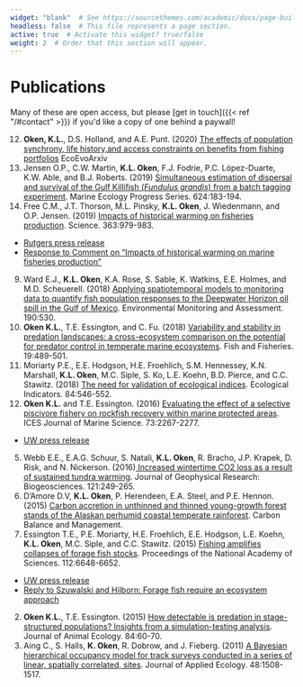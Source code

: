 ```yaml
---
widget: "blank"  # See https://sourcethemes.com/academic/docs/page-builder/
headless: false  # This file represents a page section.
active: true  # Activate this widget? true/false
weight: 2  # Order that this section will appear.
---
```


# Publications

Many of these are open access, but please [get in touch]({{< ref "/#contact" >}}) if you'd like a copy of one behind a paywall!

12. **Oken, K.L.**, D.S. Holland, and A.E. Punt. (2020) [The effects of population synchrony, life history,and access constraints on benefits from fishing portfolios](https://ecoevorxiv.org/u5qze/) EcoEvoArxiv
11. Jensen O.P., C.W. Martin, **K.L. Oken**, F.J. Fodrie, P.C. López-Duarte, K.W. Able, and B.J. Roberts. (2019) [Simultaneous estimation of dispersal and survival of the Gulf Killifish (*Fundulus grandis*) from a batch tagging experiment](https://www.int-res.com/abstracts/meps/v624/p183-194/). Marine Ecology Progress Series. 624:183-194.
10. Free C.M., J.T. Thorson, M.L. Pinsky, **K.L. Oken**, J. Wiedenmann, and O.P. Jensen. (2019) [Impacts of historical warming on fisheries production](https://science.sciencemag.org/content/363/6430/979). Science. 363:979-983.
  * [Rutgers press release](https://news.rutgers.edu/climate-change-shrinks-many-fisheries-globally-rutgers-led-study-finds/20190221#.XTTy7ohKg2y)
  * [Response to Comment on “Impacts of historical warming on marine fisheries production”](https://science.sciencemag.org/content/365/6454/eaax7170)
9. Ward E.J., **K.L. Oken**, K.A. Rose, S. Sable, K. Watkins, E.E. Holmes, and M.D. Scheuerell. (2018) [Applying spatiotemporal models to monitoring data to quantify fish population responses to the Deepwater Horizon oil spill in the Gulf of Mexico](https://link.springer.com/article/10.1007/s10661-018-6912-z). Environmental Monitoring and Assessment. 190:530. 
8. **Oken K.L.**, T.E. Essington, and C. Fu. (2018) [Variability and stability in predation landscapes: a cross-ecosystem comparison on the potential for predator control in temperate marine ecosystems](https://onlinelibrary.wiley.com/doi/abs/10.1111/faf.12269). Fish and Fisheries. 19:489-501. 
7. Moriarty P.E., E.E. Hodgson, H.E. Froehlich, S.M. Hennessey, K.N. Marshall, **K.L. Oken**, M.C. Siple, S. Ko, L.E. Koehn, B.D. Pierce, and C.C. Stawitz. (2018) [The need for validation of ecological indices](https://www.sciencedirect.com/science/article/pii/S1470160X17305964). Ecological Indicators. 84:546-552. 
6. **Oken K.L.** and T.E. Essington. (2016) [Evaluating the effect of a selective piscivore fishery on rockfish recovery within marine protected areas](https://academic.oup.com/icesjms/article/73/9/2267/2198693). ICES Journal of Marine Science. 73:2267-2277. 
  * [UW press release](http://www.washington.edu/news/2016/05/20/lingcod-meet-rockfish-catching-one-improves-chances-for-the-other/)
5. Webb E.E., E.A.G. Schuur, S. Natali, **K.L. Oken**, R. Bracho, J.P. Krapek, D. Risk, and N. Nickerson. (2016)[ Increased wintertime CO2 loss as a result of sustained tundra warming](https://agupubs.onlinelibrary.wiley.com/doi/10.1002/2014JG002795). Journal of Geophysical Research: Biogeosciences. 121:249-265. 
4. D’Amore D.V, **K.L. Oken**, P. Herendeen, E.A. Steel, and P.E. Hennon. (2015) [Carbon accretion in unthinned and thinned young-growth forest stands of the Alaskan perhumid coastal temperate rainforest](https://cbmjournal.biomedcentral.com/articles/10.1186/s13021-015-0035-4). Carbon Balance and Management. 
3. Essington T.E., P.E. Moriarty, H.E. Froehlich, E.E. Hodgson, L.E. Koehn, **K.L. Oken**, M.C. Siple, and C.C. Stawitz. (2015) [Fishing amplifies collapses of forage fish stocks](https://www.pnas.org/content/112/21/6648). Proceedings of the National Academy of Sciences. 112:6648-6652.
  * [UW press release](https://www.washington.edu/news/2015/04/06/fishing-amplifies-forage-fish-collapses/)
  * [Reply to Szuwalski and Hilborn: Forage fish require an ecosystem approach](https://www.pnas.org/content/112/26/E3316)
2. **Oken K.L.**, T.E. Essington. (2015) [How detectable is predation in stage-structured populations? Insights from a simulation-testing analysis](https://besjournals.onlinelibrary.wiley.com/doi/10.1111/1365-2656.12274). Journal of Animal Ecology. 84:60-70.  
1. Aing C., S. Halls, **K. Oken**, R. Dobrow, and J. Fieberg. (2011) [A Bayesian hierarchical occupancy model for track surveys conducted in a series of linear, spatially correlated, sites](https://besjournals.onlinelibrary.wiley.com/doi/10.1111/j.1365-2664.2011.02037.x). Journal of Applied Ecology. 48:1508-1517. 

